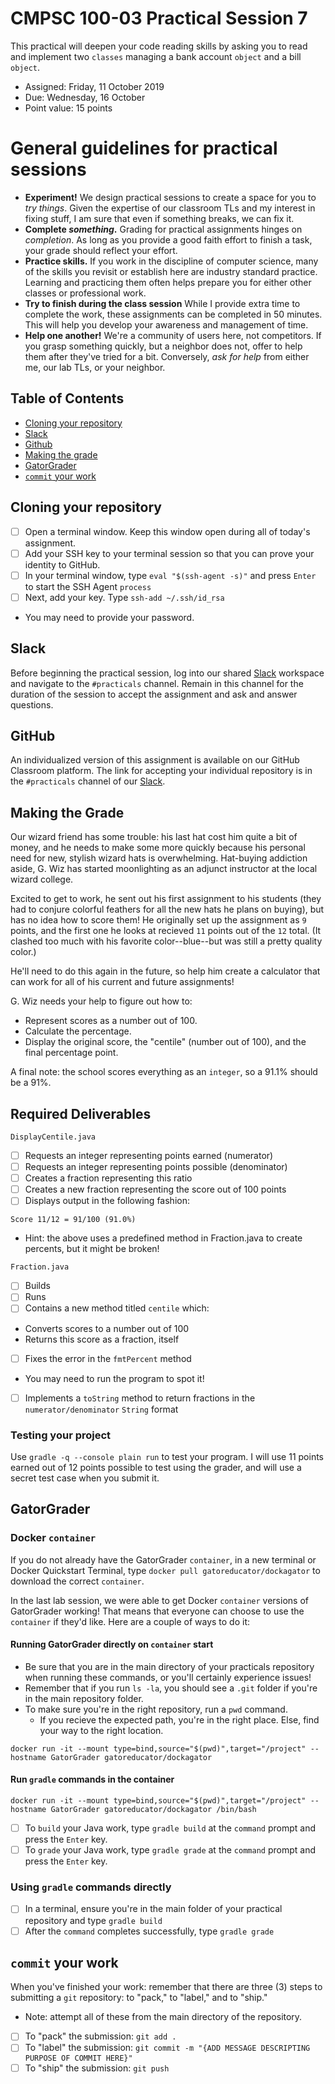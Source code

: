 # CMPSC 100-03 Practical Session 7

This practical will deepen your code reading skills by asking you to read and implement two `classes` managing a bank account `object` and a bill `object`.

* Assigned: Friday, 11 October 2019
* Due: Wednesday, 16 October
* Point value: 15 points

# General guidelines for practical sessions

* **Experiment!** We design practical sessions to create a space for you to _try things_. Given the expertise of our classroom TLs and my interest in fixing stuff, I am sure that even if something breaks, we can fix it.
* **Complete _something_.** Grading for practical assignments hinges on _completion_. As long as you provide a good faith effort to finish a task, your grade should reflect your effort.
* **Practice skills.** If you work in the discipline of computer science, many of the skills you revisit or establish here are industry standard practice. Learning and practicing them often helps prepare you for either other classes or professional work.
* **Try to finish during the class session** While I provide extra time to complete the work, these assignments can be completed in 50 minutes. This will help you develop your awareness and management of time.
* **Help one another!** We're a community of users here, not competitors. If you grasp something quickly, but a neighbor does not, offer to help them after they've tried for a bit. Conversely, _ask for help_ from either me, our lab TLs, or your neighbor.

## Table of Contents

* [Cloning your repository](#cloning-your-repository)
* [Slack](#slack)
* [Github](#github)
* [Making the grade](#making-the-grade)
* [GatorGrader](#gatorgrader)
* [`commit` your work](#commit-your-work)

## Cloning your repository

- [ ] Open a terminal window. Keep this window open during all of today's assignment.
- [ ] Add your SSH key to your terminal session so that you can prove your identity to GitHub.
- [ ] In your terminal window, type `eval "$(ssh-agent -s)"` and press `Enter` to start the SSH Agent `process`
- [ ] Next, add your key. Type `ssh-add ~/.ssh/id_rsa`
* You may need to provide your password.

## Slack

Before beginning the practical session, log into our shared [Slack](https://cmpsc100Fall2019.slack.com) workspace and navigate to the `#practicals` channel. Remain in this channel for the duration of the session to accept the assignment and ask and answer questions.

## GitHub

An individualized version of this assignment is available on our GitHub Classroom platform. The link for accepting your individual repository is in the `#practicals` channel of our [Slack](#slack).

## Making the Grade

Our wizard friend has some trouble: his last hat cost him quite a bit of money, and he needs to make some more quickly because his personal need for new, stylish wizard hats is overwhelming. Hat-buying addiction aside, G. Wiz has started moonlighting as an adjunct instructor at the local wizard college.

Excited to get to work, he sent out his first assignment to his students (they had to conjure colorful feathers for all the new hats he plans on buying), but has no idea how to score them! He originally set up the assignment as `9` points, and the first one he looks at recieved `11` points out of the `12` total. (It clashed too much with his favorite color--blue--but was still a pretty quality color.)

He'll need to do this again in the future, so help him create a calculator that can work for all of his current and future assignments!

G. Wiz needs your help to figure out how to:

* Represent scores as a number out of 100.
* Calculate the percentage.
* Display the original score, the "centile" (number out of 100), and the final percentage point.

A final note: the school scores everything as an `integer`, so a 91.1% should be a 91%.

## Required Deliverables

`DisplayCentile.java`

- [ ] Requests an integer representing points earned (numerator)
- [ ] Requests an integer representing points possible (denominator)
- [ ] Creates a fraction representing this ratio
- [ ] Creates a new fraction representing the score out of 100 points
- [ ] Displays output in the following fashion:
```
Score 11/12 = 91/100 (91.0%)
```
* Hint: the above uses a predefined method in Fraction.java to create percents, but it might be broken!


`Fraction.java`

- [ ] Builds
- [ ] Runs
- [ ] Contains a new method titled `centile` which:
* Converts scores to a number out of 100
* Returns this score as a fraction, itself
- [ ] Fixes the error in the `fmtPercent` method
* You may need to run the program to spot it!
- [ ] Implements a `toString` method to return fractions in the `numerator/denominator` `String` format

### Testing your project

Use `gradle -q --console plain run` to test your program. I will use 11 points earned out of 12 points possible to test using the grader, and will use a secret test case when you submit it.

## GatorGrader

### Docker `container`

If you do not already have the GatorGrader `container`, in a new terminal or Docker Quickstart Terminal, type `docker pull gatoreducator/dockagator` to download the correct `container`.

In the last lab session, we were able to get Docker `container` versions of GatorGrader working! That means that everyone can choose to use the `container` if they'd like. Here are a couple of ways to do it:

#### Running GatorGrader directly on `container` start

* Be sure that you are in the main directory of your practicals repository when running these commands, or you'll certainly experience issues!
* Remember that if you run `ls -la`, you should see a `.git` folder if you're in the main repository folder.
* To make sure you're in the right repository, run a `pwd` command.
    * If you recieve the expected path, you're in the right place. Else, find your way to the right location.

```
docker run -it --mount type=bind,source="$(pwd)",target="/project" --hostname GatorGrader gatoreducator/dockagator
```

#### Run `gradle` commands in the container

```
docker run -it --mount type=bind,source="$(pwd)",target="/project" --hostname GatorGrader gatoreducator/dockagator /bin/bash
```

- [ ] To `build` your Java work, type `gradle build` at the `command` prompt and press the `Enter` key.
- [ ] To `grade` your Java work, type `gradle grade` at the `command` prompt and press the `Enter` key.

### Using `gradle` commands directly

- [ ] In a terminal, ensure you're in the main folder of your practical repository and type `gradle build`
- [ ] After the `command` completes successfully, type `gradle grade`

## `commit` your work

When you've finished your work: remember that there are three (3) steps to submitting a `git` repository: to "pack," to "label," and to "ship."

* Note: attempt all of these from the main directory of the repository.

- [ ] To "pack" the submission: `git add .`
- [ ] To "label" the submission: `git commit -m "{ADD MESSAGE DESCRIPTING PURPOSE OF COMMIT HERE}"`
- [ ] To "ship" the submission: `git push`
